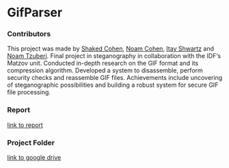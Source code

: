 # GifParser
### Contributors
This project was made by [Shaked Cohen](https://github.com/shakedc1599), [Noam Cohen](https://github.com/NoamCohen48), [Itay Shwartz](https://github.com/itayshwartz1) and [Noam Tzuberi](https://github.com/noamTzuber).
Final project in steganography in collaboration with the
IDF‘s Matzov unit. Conducted in-depth research on the GIF
format and its compression algorithm. Developed a system
to disassemble, perform security checks and reassemble
GIF files. Achievements include uncovering of
steganographic possibilities and building a robust system
for secure GIF file processing.

### Report
[link to report](https://docs.google.com/document/d/1UL3KFr1pANn2Tplf4sBbhdReTbgQlSWqy_8c2gtwwuM/edit?usp=sharing)

### Project Folder
[link to google drive](https://drive.google.com/drive/u/0/folders/1Gh6IoVjbetmocC370Pyz8ZWhRExLDTxF)
